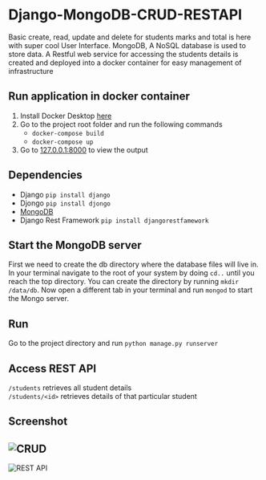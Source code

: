 # Django-MongoDB-CRUD-RESTAPI

Basic create, read, update and delete for students marks and total is here with super cool User Interface. MongoDB, A NoSQL database is used to store data.
A Restful web service for accessing the students details is created and deployed into a docker container for easy management of infrastructure

## Run application in docker container
1. Install Docker Desktop [here](https://www.docker.com/get-started)
2. Go to the project root folder and run the following commands  
    - `docker-compose build`
    - `docker-compose up`
3. Go to [127.0.0.1:8000](http://127.0.0.1:8000) to view the output

## Dependencies
- Django `pip install django`  
- Djongo `pip install djongo`  
- [MongoDB](https://fastdl.mongodb.org/windows/mongodb-windows-x86_64-4.4.2-signed.msi)  
- Django Rest Framework `pip install djangorestfamework`  

## Start the MongoDB server
First we need to create the db directory where the database files will live in. In your terminal navigate to the root of your system by doing `cd..` until you reach the top directory. You can create the directory by running `mkdir /data/db`. Now open a different tab in your terminal and run `mongod` to start the Mongo server.

## Run
Go to the project directory and run `python manage.py runserver`

## Access REST API
`/students` retrieves all student details  
`/students/<id>` retrieves details of that particular student

## Screenshot
![CRUD](https://github.com/rishi772001/django-mongodb-crud/blob/main/screenshots/Capture.PNG)
---
![REST API](https://github.com/rishi772001/django-mongodb-crud/blob/main/screenshots/Capture1.PNG)


